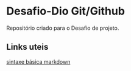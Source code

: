 # Desafio-Dio Git/Github
Repositório criado para o Desafio de projeto.

## Links uteis
[sintaxe básica markdown](https://www.markdownguide.org/basic-syntax/)
